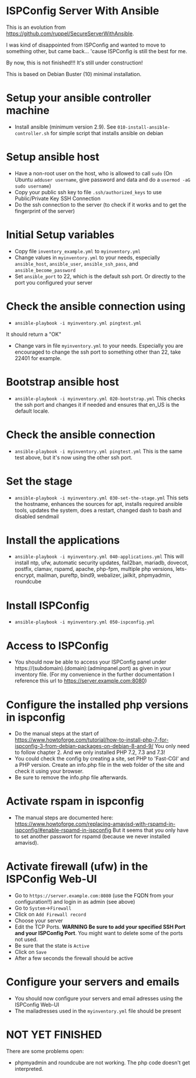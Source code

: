 # ISPConfig Server With Ansible

This is an evolution from https://github.com/ruppel/SecureServerWithAnsible.

I was kind of disappointed from ISPConfig and wanted to move to something other, but came back... 'cause ISPConfig is still the best for me.

By now, this is not finished!!! It's still under construction!

This is based on Debian Buster (10) minimal installation.

# Setup your ansible controller machine

- Install ansible (minimum version 2.9).
  See `010-install-ansible-controller.sh` for simple script that installs ansible on debian

# Setup ansible host

- Have a non-root user on the host, who is allowed to call `sudo`
  (On Ubuntu `adduser username`, give password and data and do a `usermod -aG sudo username`)
- Copy your public ssh key to file `.ssh/authorized_keys` to use Public/Private Key SSH Connection
- Do the ssh connection to the server (to check if it works and to get the fingerprint of the server)

# Initial Setup variables

- Copy file `inventory_example.yml` to `myinventory.yml`
- Change values in `myinventory.yml` to your needs, especially `ansible_host`, `ansible_user`, `ansible_ssh_pass`, and `ansible_become_password`
- Set `ansible_port` to 22, which is the default ssh port. Or directly to the port you configured your server

# Check the ansible connection using

- `ansible-playbook -i myinventory.yml pingtest.yml`

It should return a "OK"

- Change vars in file `myinventory.yml` to your needs. Especially you are encouraged to change the ssh port to something other than 22, take 22401 for example.

# Bootstrap ansible host

- `ansible-playbook -i myinventory.yml 020-bootstrap.yml`
  This checks the ssh port and changes it if needed and ensures that en_US is the default locale.

# Check the ansible connection

- `ansible-playbook -i myinventory.yml pingtest.yml`
  This is the same test above, but it's now using the other ssh port.

# Set the stage

- `ansible-playbook -i myinventory.yml 030-set-the-stage.yml`
  This sets the hostname, enhances the sources for apt, installs required ansible tools, updates the system, does a restart, changed dash to bash and disabled sendmail

# Install the applications

- `ansible-playbook -i myinventory.yml 040-applications.yml`
  This will install ntp, ufw, automatic security updates, fail2ban, mariadb, dovecot, postfix, clamav, rspamd, apache, php-fpm, multiple php versions, lets-encrypt, mailman, pureftp, bind9, webalizer, jailkit, phpmyadmin, roundcube

# Install ISPConfig

- `ansible-playbook -i myinventory.yml 050-ispconfig.yml`

# Access to ISPConfig

- You should now be able to access your ISPConfig panel under https://(subdomain).(domain):(adminpanel.port) as given in your inventory file.
  (For my convenience in the further documentation I reference this url to https://server.example.com:8080)

# Configure the installed php versions in ispconfig

- Do the manual steps at the start of https://www.howtoforge.com/tutorial/how-to-install-php-7-for-ispconfig-3-from-debian-packages-on-debian-8-and-9/
  You only need to follow chapter 2. And we only installed PHP 7.2, 7.3 and 7.3!
- You could check the config by creating a site, set PHP to 'Fast-CGI' and a PHP version. Create an info.php file in the web folder of the site and check it using your browser.
- Be sure to remove the info.php file afterwards.

# Activate rspam in ispconfig

- The manual steps are documented here: https://www.howtoforge.com/replacing-amavisd-with-rspamd-in-ispconfig/#enable-rspamd-in-ispconfig
  But it seems that you only have to set another passwort for rspamd (because we never installed amavisd).

# Activate firewall (ufw) in the ISPConfig Web-UI

- Go to `https://server.example.com:8080` (use the FQDN from your configuration!!) and login in as admin (see above)
- Go to `System`->`Firewall`
- Click on `Add Firewall record`
- Choose your server
- Edit the TCP Ports. **WARNING Be sure to add your specified SSH Port and your ISPConfig Port**. You might want to delete some of the ports not used.
- Be sure that the state is `Active`
- Click on `Save`
- After a few seconds the firewall should be active

# Configure your servers and emails

- You should now configure your servers and email adresses using the ISPConfig Web-UI
- The mailadresses used in the `myinventory.yml` file should be present

# NOT YET FINISHED

There are some problems open:

- phpmyadmin and roundcube are not working. The php code doesn't get interpreted.
